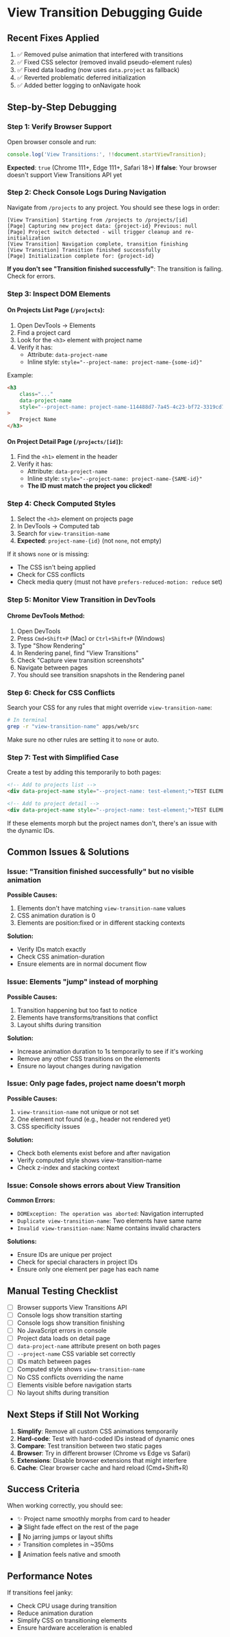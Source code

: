 # View Transition Debugging Guide

## Recent Fixes Applied

1. ✅ Removed pulse animation that interfered with transitions
2. ✅ Fixed CSS selector (removed invalid pseudo-element rules)
3. ✅ Fixed data loading (now uses `data.project` as fallback)
4. ✅ Reverted problematic deferred initialization
5. ✅ Added better logging to onNavigate hook

## Step-by-Step Debugging

### Step 1: Verify Browser Support

Open browser console and run:

```javascript
console.log('View Transitions:', !!document.startViewTransition);
```

**Expected**: `true` (Chrome 111+, Edge 111+, Safari 18+)
**If false**: Your browser doesn't support View Transitions API yet

### Step 2: Check Console Logs During Navigation

Navigate from `/projects` to any project. You should see these logs in order:

```
[View Transition] Starting from /projects to /projects/[id]
[Page] Capturing new project data: {project-id} Previous: null
[Page] Project switch detected - will trigger cleanup and re-initialization
[View Transition] Navigation complete, transition finishing
[View Transition] Transition finished successfully
[Page] Initialization complete for: {project-id}
```

**If you don't see "Transition finished successfully"**: The transition is failing. Check for errors.

### Step 3: Inspect DOM Elements

#### On Projects List Page (`/projects`):

1. Open DevTools → Elements
2. Find a project card
3. Look for the `<h3>` element with project name
4. Verify it has:
    - Attribute: `data-project-name`
    - Inline style: `style="--project-name: project-name-{some-id}"`

Example:

```html
<h3
	class="..."
	data-project-name
	style="--project-name: project-name-114488d7-7a45-4c23-bf72-3319cd7c3e0d;"
>
	Project Name
</h3>
```

#### On Project Detail Page (`/projects/[id]`):

1. Find the `<h1>` element in the header
2. Verify it has:
    - Attribute: `data-project-name`
    - Inline style: `style="--project-name: project-name-{SAME-id}"`
    - **The ID must match the project you clicked!**

### Step 4: Check Computed Styles

1. Select the `<h3>` element on projects page
2. In DevTools → Computed tab
3. Search for `view-transition-name`
4. **Expected**: `project-name-{id}` (not `none`, not empty)

If it shows `none` or is missing:

- The CSS isn't being applied
- Check for CSS conflicts
- Check media query (must not have `prefers-reduced-motion: reduce` set)

### Step 5: Monitor View Transition in DevTools

#### Chrome DevTools Method:

1. Open DevTools
2. Press `Cmd+Shift+P` (Mac) or `Ctrl+Shift+P` (Windows)
3. Type "Show Rendering"
4. In Rendering panel, find "View Transitions"
5. Check "Capture view transition screenshots"
6. Navigate between pages
7. You should see transition snapshots in the Rendering panel

### Step 6: Check for CSS Conflicts

Search your CSS for any rules that might override `view-transition-name`:

```bash
# In terminal
grep -r "view-transition-name" apps/web/src
```

Make sure no other rules are setting it to `none` or auto.

### Step 7: Test with Simplified Case

Create a test by adding this temporarily to both pages:

```html
<!-- Add to projects list -->
<div data-project-name style="--project-name: test-element;">TEST ELEMENT - Projects List</div>

<!-- Add to project detail -->
<div data-project-name style="--project-name: test-element;">TEST ELEMENT - Project Detail</div>
```

If these elements morph but the project names don't, there's an issue with the dynamic IDs.

## Common Issues & Solutions

### Issue: "Transition finished successfully" but no visible animation

**Possible Causes:**

1. Elements don't have matching `view-transition-name` values
2. CSS animation duration is 0
3. Elements are position:fixed or in different stacking contexts

**Solution:**

- Verify IDs match exactly
- Check CSS animation-duration
- Ensure elements are in normal document flow

### Issue: Elements "jump" instead of morphing

**Possible Causes:**

1. Transition happening but too fast to notice
2. Elements have transforms/transitions that conflict
3. Layout shifts during transition

**Solution:**

- Increase animation duration to 1s temporarily to see if it's working
- Remove any other CSS transitions on the elements
- Ensure no layout changes during navigation

### Issue: Only page fades, project name doesn't morph

**Possible Causes:**

1. `view-transition-name` not unique or not set
2. One element not found (e.g., header not rendered yet)
3. CSS specificity issues

**Solution:**

- Check both elements exist before and after navigation
- Verify computed style shows view-transition-name
- Check z-index and stacking context

### Issue: Console shows errors about View Transition

**Common Errors:**

- `DOMException: The operation was aborted`: Navigation interrupted
- `Duplicate view-transition-name`: Two elements have same name
- `Invalid view-transition-name`: Name contains invalid characters

**Solutions:**

- Ensure IDs are unique per project
- Check for special characters in project IDs
- Ensure only one element per page has each name

## Manual Testing Checklist

- [ ] Browser supports View Transitions API
- [ ] Console logs show transition starting
- [ ] Console logs show transition finishing
- [ ] No JavaScript errors in console
- [ ] Project data loads on detail page
- [ ] `data-project-name` attribute present on both pages
- [ ] `--project-name` CSS variable set correctly
- [ ] IDs match between pages
- [ ] Computed style shows `view-transition-name`
- [ ] No CSS conflicts overriding the name
- [ ] Elements visible before navigation starts
- [ ] No layout shifts during transition

## Next Steps if Still Not Working

1. **Simplify**: Remove all custom CSS animations temporarily
2. **Hard-code**: Test with hard-coded IDs instead of dynamic ones
3. **Compare**: Test transition between two static pages
4. **Browser**: Try in different browser (Chrome vs Edge vs Safari)
5. **Extensions**: Disable browser extensions that might interfere
6. **Cache**: Clear browser cache and hard reload (Cmd+Shift+R)

## Success Criteria

When working correctly, you should see:

- ✨ Project name smoothly morphs from card to header
- 🎬 Slight fade effect on the rest of the page
- 📍 No jarring jumps or layout shifts
- ⚡ Transition completes in ~350ms
- 🎯 Animation feels native and smooth

## Performance Notes

If transitions feel janky:

- Check CPU usage during transition
- Reduce animation duration
- Simplify CSS on transitioning elements
- Ensure hardware acceleration is enabled
